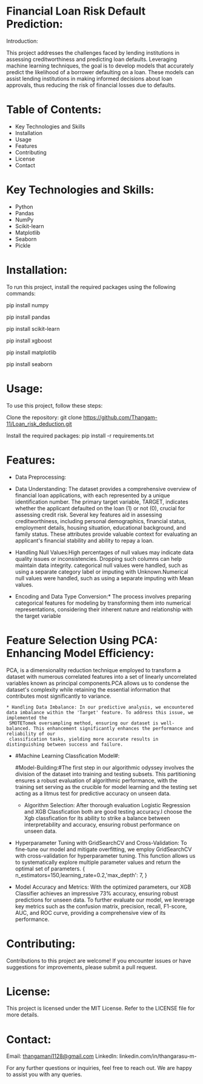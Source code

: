 # Financial Loan Risk Default Prediction:

Introduction:

This project addresses the challenges faced by lending institutions in assessing creditworthiness and predicting loan defaults. Leveraging machine learning techniques, the goal is to develop models that accurately predict the likelihood of a borrower defaulting on a loan. These models can assist lending institutions in making informed decisions about loan approvals, thus reducing the risk of financial losses due to defaults.

# Table of Contents:

* Key Technologies and Skills
* Installation
* Usage
* Features
* Contributing
* License
* Contact

# Key Technologies and Skills:

* Python
* Pandas
* NumPy
* Scikit-learn
* Matplotlib
* Seaborn
* Pickle

# Installation:

To run this project, install the required packages using the following commands:

pip install numpy

pip install pandas

pip install scikit-learn

pip install xgboost

pip install matplotlib

pip install seaborn

# Usage:

To use this project, follow these steps:

Clone the repository: git clone https://github.com/Thangam-11/Loan_risk_deduction.git

Install the required packages: pip install -r requirements.txt

# Features:

* Data Preprocessing:

* Data Understanding: The dataset provides a comprehensive overview of financial loan applications, with each represented by a unique identification number. The 
  primary target variable, TARGET, indicates whether the applicant defaulted on the loan (1) or not (0), crucial for assessing credit risk. Several key features aid 
  in assessing creditworthiness, including personal demographics, financial status, employment details, housing situation, educational background, and family status. 
  These attributes provide valuable context for evaluating an applicant's financial stability and ability to repay a loan.

* Handling Null Values:High percentages of null values may indicate data quality issues or inconsistencies. Dropping such columns can help maintain data integrity.
  categorical null values were handled, such as using a separate category label or imputing with Unknown.Numerical null values were handled, such as using a separate   imputing with Mean values.
  
* Encoding and Data Type Conversion:* The process involves preparing categorical features for modeling by transforming them into numerical representations, 
  considering their inherent nature and relationship with the target variable
  
# Feature Selection Using PCA: Enhancing Model Efficiency:

  PCA, is a dimensionality reduction technique employed to transform a dataset with numerous correlated features into a set of linearly uncorrelated variables known 
  as principal components.PCA allows us to condense the dataset's complexity while retaining the essential information that contributes most significantly to 
  variance.
  
    * Handling Data Imbalance: In our predictive analysis, we encountered data imbalance within the 'Target' feature. To address this issue, we implemented the 
     SMOTETomek oversampling method, ensuring our dataset is well-balanced. This enhancement significantly enhances the performance and reliability of our 
     classification tasks, yielding more accurate results in distinguishing between success and failure.


* #Machine Learning Classfication Model#:

  #Model-Building:#The first step in our algorithmic odyssey involves the division of the dataset into training and testing subsets. This partitioning ensures a robust
  evaluation of algorithmic performance, with the training set serving as the crucible for model learning and the testing set acting as a litmus test for predictive 
  accuracy on unseen data.

  * Algorithm Selection: After thorough evaluation Logistic Regression and XGB Classfication both are good testing accuracy.I choose the Xgb classfication for its 
   ability to strike a balance between interpretability and accuracy, ensuring robust performance on unseen data.
  
* Hyperparameter Tuning with GridSearchCV and Cross-Validation: To fine-tune our model and mitigate overfitting, we employ GridSearchCV with cross-validation for 
  hyperparameter tuning. This function allows us to systematically explore multiple parameter values and return the optimal set of parameters.
 { n_estimators=150,learning_rate=0.2,'max_depth': 7, }

* Model Accuracy and Metrics: With the optimized parameters, our XGB Classifier achieves an impressive 73% accuracy, ensuring robust predictions for 
 unseen data. To further evaluate our model, we leverage key metrics such as the confusion matrix, precision, recall, F1-score, AUC, and ROC curve, providing a comprehensive view of its performance.

# Contributing:
Contributions to this project are welcome! If you encounter issues or have suggestions for improvements, please submit a pull request.

# License:
This project is licensed under the MIT License. Refer to the LICENSE file for more details.

# Contact:

Email: thangamani1128@gmail.com
LinkedIn: linkedin.com/in/thangarasu-m-

For any further questions or inquiries, feel free to reach out. We are happy to assist you with any queries.





